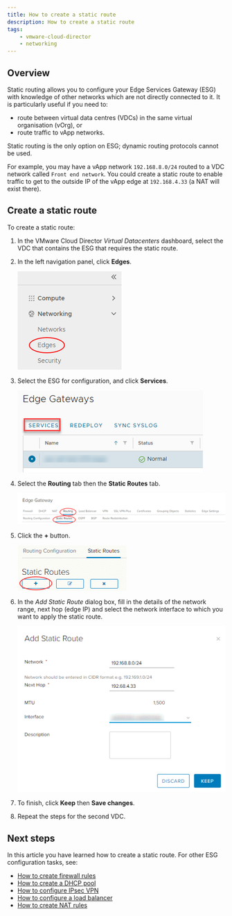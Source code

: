 ```yaml
---
title: How to create a static route
description: How to create a static route
tags:
    - vmware-cloud-director
    - networking
---
```


## Overview

Static routing allows you to configure your Edge Services Gateway (ESG) with knowledge of other networks which are not directly connected to it. It is particularly useful if you need to:

- route between virtual data centres (VDCs) in the same virtual organisation (vOrg), or
- route traffic to vApp networks.

Static routing is the only option on ESG; dynamic routing protocols cannot be used.

For example, you may have a vApp network `192.168.8.0/24` routed to a VDC network called `Front end network`. You could create a static route to enable traffic to get to the outside IP of the vApp edge at `192.168.4.33` (a NAT will exist there).  

## Create a static route

To create a static route:

1. In the VMware Cloud Director _Virtual Datacenters_ dashboard, select the VDC that contains the ESG that requires the static route.

1. In the left navigation panel, click **Edges**.

    ![Nav Edge](./assets/nav_edge.png)

1. Select the ESG for configuration, and click **Services**.

    ![Nav Services](./assets/nav_services.png)

1. Select the **Routing** tab then the **Static Routes** tab.

    ![New Static Route](./assets/nav_static_route.png)  

1. Click the **+** button.

    ![New Static Route](./assets/static_route_new.png)  

1. In the _Add Static Route_ dialog box, fill in the details of the network range, next hop (edge IP) and select the network interface to which you want to apply the static route.

    ![New Static Route](./assets/static_route_add.png)  

1. To finish, click **Keep** then **Save changes**.

1. Repeat the steps for the second VDC.  

## Next steps

In this article you have learned how to create a static route. For other ESG configuration tasks, see:

- [How to create firewall rules](./how_to_create_firewall_rules.md)
- [How to create a DHCP pool](./how_to_create_a_dhcp_pool.md)
- [How to configure IPsec VPN](./how_to_configure_ipsec_vpn.md)
- [How to configure a load balancer](./how_to_configure_a_load_balancer.md)
- [How to create NAT rules](./how_to_create_NAT_rules.md)
